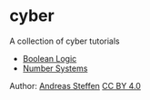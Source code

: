 # cyber

A collection of cyber tutorials

* [Boolean Logic](Boolean_Logic.md)
* [Number Systems](Number_Systems.md)

Author:  [Andreas Steffen](mailto:andreas.steffen@strongsec.net) [CC BY 4.0](http://creativecommons.org/licenses/by/4.0/)

